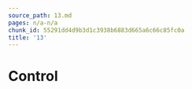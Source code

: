 ```yaml
---
source_path: 13.md
pages: n/a-n/a
chunk_id: 55291dd4d9b3d1c3938b6883d665a6c66c85fc0a
title: '13'
---
```

# Control
